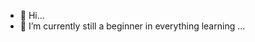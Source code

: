 - 👋 Hi...
- 🌱 I’m currently still a beginner in everything learning ...

<!---
PollescasLucas/PollescasLucas is a ✨ special ✨ repository because its `README.md` (this file) appears on your GitHub profile.
You can click the Preview link to take a look at your changes.
--->
